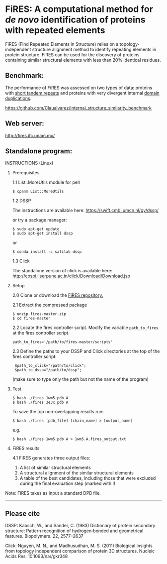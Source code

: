 #               FiRES: A computational method for *de novo* identification of proteins with repeated elements    	#

FiRES (Find Repeated Elements in Structure) relies on a topology-independent structure alignment method to identify repeating elements in protein structure.
FiRES can be used for the discovery of proteins containing similar structural elements with less than 20% identical residues.

## Benchmark:
The performance of FiRES was assessed on two types of data: proteins with [short tandem
repeats](https://github.com/Claualvarez/Internal_structure_similarity_benchmark/blob/master/RepeatsDB/repeatsdb_fires_binary.tsv) and proteins with very divergent internal [domain duplications](https://github.com/Claualvarez/Internal_structure_similarity_benchmark/blob/master/MALIDUP_set/malidup_fires_binary.tsv).

https://github.com/Claualvarez/Internal_structure_similarity_benchmark

## Web server: 
http://fires.ifc.unam.mx/

## Standalone program:
INSTRUCTIONS 
(Linux)

1. Prerequisites

   1.1 List::MoreUtils module for perl
   
       $ cpanm List::MoreUtils
   
   1.2 DSSP
   
     The instructions are available here: https://swift.cmbi.umcn.nl/gv/dssp/
     
     or try a package manager:
 
       $ sudo apt-get update
       $ sudo apt-get install dssp

     or
     
       $ conda install -c salilab dssp

   1.3 Click

      The standalone version of click is available here:
       http://cospi.iiserpune.ac.in/click/Download/Download.jsp


2. Setup
  
   2.0 Clone or download the [FiRES repository.](https://github.com/Claualvarez/fires.git)

   2.1 Extract the compressed package
      
       $ unzip fires-master.zip
       $ cd fires-master

   2.2 Locate the fires controller script. 
       Modify the variable `path_to_fires` at the fires controller script.

       path_to_fires='/path/to/fires-master/scripts'

   2.3 Define the paths to your DSSP and Click directories at the top of the fires controller script:
   
        $path_to_click="/path/to/click";
        $path_to_dssp="/path/to/dssp";

   (make sure to type only the path but not the name of the program)

   
3. Test

       $ bash ./fires 1wm5.pdb A
       $ bash ./fires 3e3x.pdb A
       
   To save the top non-overlapping results run:
   
       $ bash ./fires [pdb_file] [chain_name] > [output_name]
       
   e.g.
   
       $ bash ./fires 1wm5.pdb A > 1wm5.A.fires_output.txt

4. FiRES results

   4.1 FiRES generates three output files:
      1. A list of similar structural elements
      2. A structural alignment of the similar structural elements
      3. A table of the best candidates, including those that were 
	 excluded during the final evaluation step (marked with !)
	 

Note: FiRES takes as input a standard DPB file. 

______________________________________________________
## Please cite

DSSP:
Kabsch, W., and Sander, C. (1983) Dictionary of protein secondary structure: Pattern
recognition of hydrogen‐bonded and geometrical features. Biopolymers. 22, 2577–2637

Click:
Nguyen, M. N., and Madhusudhan, M. S. (2011) Biological insights from topology
independent comparison of protein 3D structures. Nucleic Acids Res. 10.1093/nar/gkr348
